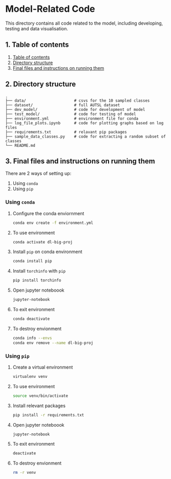 # Model-Related Code

This directory contains all code related to the model, including developing, testing and data visualisation.

## 1. Table of contents <a name="TOC"></a>

1. [Table of contents](#TOC)
2. [Directory structure](#DS)
3. [Final files and instructions on running them](#INSTRUCTIONS)

## 2. Directory structure <a name="DS"></a>

```utf-8
.
├── data/                     # csvs for the 10 sampled classes
├── dataset/                  # full AUTSL dataset
├── dev_model/                # code for development of model
├── test_model/               # code for testing of model
├── environment.yml           # environment file for conda
├── log_file_plots.ipynb      # code for plotting graphs based on log files
├── requirements.txt          # relavant pip packages
├── sample_data_classes.py    # code for extracting a random subset of classes
└── README.md
```

## 3. Final files and instructions on running them <a name="INSTRUCTIONS"></a>

There are 2 ways of setting up:

1. Using `conda`
2. Using `pip`

### Using `conda`

1. Configure the conda enviornment
   ```bash
   conda env create -f environment.yml
   ```
2. To use environment
   ```bash
   conda activate dl-big-proj
   ```
3. Install `pip` on conda environment
   ```bash
   conda install pip
   ```
4. Install `torchinfo` with `pip`
   ```bash
   pip install torchinfo
   ```
5. Open jupyter noteboook
   ```bash
   jupyter-notebook
   ```
6. To exit environment
   ```bash
   conda deactivate
   ```
7. To destroy envionment
   ```bash
   conda info --envs
   conda env remove --name dl-big-proj
   ```

### Using `pip`

1. Create a virtual environment
   ```bash
   virtualenv venv
   ```
2. To use environment
   ```bash
   source venv/bin/activate
   ```
3. Install relevant packages
   ```bash
   pip install -r requirements.txt
   ```
4. Open jupyter noteboook
   ```bash
   jupyter-notebook
   ```
5. To exit environment
   ```bash
   deactivate
   ```
6. To destroy envionment
   ```bash
   rm -r venv
   ```

